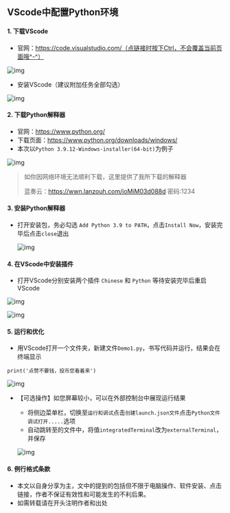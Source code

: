 ## VScode中配置Python环境


#### 1. 下载VScode

- 官网：https://code.visualstudio.com/（点链接时按下Ctrl，不会覆盖当前页面哦^-^）

![img](https://github.com/jasonbu163/Python_learning/blob/master/Python_in_VScode/img/vscode下载.png)

 

- 安装VScode（建议附加任务全部勾选）

![img](https://github.com/jasonbu163/Python_learning/blob/master/Python_in_VScode/img/vscode安装.gif)

 

#### 2. 下载Python解释器

- 官网：https://www.python.org/
- 下载页面：https://www.python.org/downloads/windows/
- 本次以`Python 3.9.12-Windows-installer(64-bit)`为例子

![img](https://github.com/jasonbu163/Python_learning/blob/master/Python_in_VScode/img/解释器下载.png)

> 如你因网络环境无法顺利下载，这里提供了我所下载的解释器
>
> 蓝奏云：https://wwn.lanzouh.com/ioMiM03d088d	密码:1234

 

#### 3. 安装Python解释器

- 打开安装包，务必勾选 `Add Python 3.9 to PATH`，点击`Install Now`，安装完毕后点击`close`退出

  ![img](https://github.com/jasonbu163/Python_learning/blob/master/Python_in_VScode/img/Python安装.png)

 

#### 4. 在VScode中安装插件

- 打开VScode分别安装两个插件 `Chinese` 和 `Python` 等待安装完毕后重启VScode

![img](https://github.com/jasonbu163/Python_learning/blob/master/Python_in_VScode/img/插件下载.png)

![img](https://github.com/jasonbu163/Python_learning/blob/master/Python_in_VScode/img/插件python.png)

 

#### 5. 运行和优化

- 用VScode打开一个文件夹，新建文件`Demo1.py`，书写代码并运行，结果会在终端显示

```
print('点赞不要钱，投币您看着来')
```

![img](https://github.com/jasonbu163/Python_learning/blob/master/Python_in_VScode/img/py运行代码.gif)

 

- 【可选操作】如您屏幕较小，可以在外部控制台中展现运行结果

  - 将侧边菜单栏，切换至`运行和调试`点击`创建launch.json文件`点击`Python文件 调试打开.....`选项
  - 自动跳转至的文件中，将值`integratedTerminal`改为`externalTerminal`，并保存

  ![img](https://github.com/jasonbu163/Python_learning/blob/master/Python_in_VScode/img/py外部运行.png)

 

#### 6. 例行格式条款

- 本文以自身分享为主，文中的提到的包括但不限于电脑操作、软件安装、点击链接，作者不保证有效性和可能发生的不利后果。
- 如需转载请在开头注明作者和出处